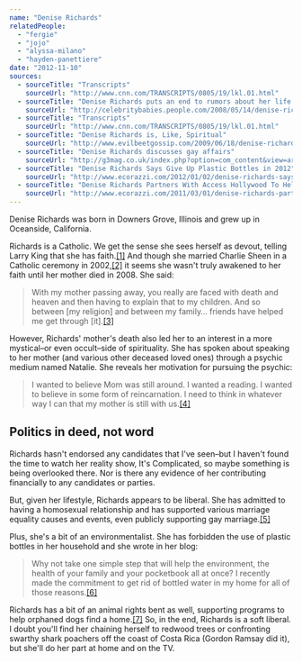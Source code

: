 ```yaml
---
name: "Denise Richards"
relatedPeople:
  - "fergie"
  - "jojo"
  - "alyssa-milano"
  - "hayden-panettiere"
date: "2012-11-10"
sources:
  - sourceTitle: "Transcripts"
    sourceUrl: "http://www.cnn.com/TRANSCRIPTS/0805/19/lkl.01.html"
  - sourceTitle: "Denise Richards puts an end to rumors about her life in new Redbook interview"
    sourceUrl: "http://celebritybabies.people.com/2008/05/14/denise-richards-6/"
  - sourceTitle: "Transcripts"
    sourceUrl: "http://www.cnn.com/TRANSCRIPTS/0805/19/lkl.01.html"
  - sourceTitle: "Denise Richards is, Like, Spiritual"
    sourceUrl: "http://www.evilbeetgossip.com/2009/06/18/denise-richards-is-like-spiritual/"
  - sourceTitle: "Denise Richards discusses gay affairs"
    sourceUrl: "http://g3mag.co.uk/index.php?option=com_content&view=article&id=845:denise-richards-discusses-gay-affairs&catid=3:celebrity&Itemid=17"
  - sourceTitle: "Denise Richards Says Give Up Plastic Bottles in 2012"
    sourceUrl: "http://www.ecorazzi.com/2012/01/02/denise-richards-says-give-up-plastic-bottles-in-2012/"
  - sourceTitle: "Denise Richards Partners With Access Hollywood To Help Shelter Dogs"
    sourceUrl: "http://www.ecorazzi.com/2011/03/01/denise-richards-partners-with-access-hollywood-to-help-shelter-dogs/"
---
```


Denise Richards was born in Downers Grove, Illinois and grew up in Oceanside, California.

Richards is a Catholic. We get the sense she sees herself as devout, telling Larry King that she has faith.<a class="source-citation" href="http://www.cnn.com/TRANSCRIPTS/0805/19/lkl.01.html" title="Transcripts">[1]</a> And though she married Charlie Sheen in a Catholic ceremony in 2002,<a class="source-citation" href="http://celebritybabies.people.com/2008/05/14/denise-richards-6/" title="Denise Richards puts an end to rumors about her life in new Redbook interview">[2]</a> it seems she wasn't truly awakened to her faith until her mother died in 2008. She said:

>With my mother passing away, you really are faced with death and heaven and then having to explain that to my children. And so between [my religion] and between my family… friends have helped me get through [it].<a class="source-citation" href="http://www.cnn.com/TRANSCRIPTS/0805/19/lkl.01.html" title="Transcripts">[3]</a>

However, Richards' mother's death also led her to an interest in a more mystical–or even occult–side of spirituality. She has spoken about speaking to her mother (and various other deceased loved ones) through a psychic medium named Natalie. She reveals her motivation for pursuing the psychic:

>I wanted to believe Mom was still around. I wanted a reading. I wanted to believe in some form of reincarnation. I need to think in whatever way I can that my mother is still with us.<a class="source-citation" href="http://www.evilbeetgossip.com/2009/06/18/denise-richards-is-like-spiritual/" title="Denise Richards is, Like, Spiritual">[4]</a>

## 

## Politics in deed, not word

Richards hasn't endorsed any candidates that I've seen–but I haven't found the time to watch her reality show, It's Complicated, so maybe something is being overlooked there. Nor is there any evidence of her contributing financially to any candidates or parties.

But, given her lifestyle, Richards appears to be liberal. She has admitted to having a homosexual relationship and has supported various marriage equality causes and events, even publicly supporting gay marriage.<a class="source-citation" href="http://g3mag.co.uk/index.php?option=com_content&view=article&id=845:denise-richards-discusses-gay-affairs&catid=3:celebrity&Itemid=17" title="Denise Richards discusses gay affairs">[5]</a>

Plus, she's a bit of an environmentalist. She has forbidden the use of plastic bottles in her household and she wrote in her blog:

>Why not take one simple step that will help the environment, the health of your family and your pocketbook all at once? I recently made the commitment to get rid of bottled water in my home for all of those reasons.<a class="source-citation" href="http://www.ecorazzi.com/2012/01/02/denise-richards-says-give-up-plastic-bottles-in-2012/" title="Denise Richards Says Give Up Plastic Bottles in 2012">[6]</a>

Richards has a bit of an animal rights bent as well, supporting programs to help orphaned dogs find a home.<a class="source-citation" href="http://www.ecorazzi.com/2011/03/01/denise-richards-partners-with-access-hollywood-to-help-shelter-dogs/" title="Denise Richards Partners With Access Hollywood To Help Shelter Dogs">[7]</a> So, in the end, Richards is a soft liberal. I doubt you'll find her chaining herself to redwood trees or confronting swarthy shark poachers off the coast of Costa Rica (Gordon Ramsay did it), but she'll do her part at home and on the TV.